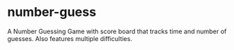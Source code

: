# number-guess
A Number Guessing Game with score board that tracks time and number of guesses. Also features multiple difficulties.
